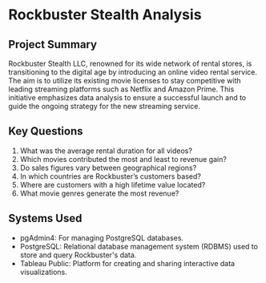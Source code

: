 # Rockbuster Stealth Analysis

## Project Summary
Rockbuster Stealth LLC, renowned for its wide network of rental stores, is transitioning to the digital age by introducing an online video rental service. The aim is to utilize its existing movie licenses to stay competitive with leading streaming platforms such as Netflix and Amazon Prime. This initiative emphasizes data analysis to ensure a successful launch and to guide the ongoing strategy for the new streaming service.

## Key Questions
1. What was the average rental duration for all videos?
2. Which movies contributed the most and least to revenue gain?
3. Do sales figures vary between geographical regions?
4. In which countries are Rockbuster’s customers based?
5. Where are customers with a high lifetime value located?
6. What movie genres generate the most revenue?

## Systems Used
- pgAdmin4: For managing PostgreSQL databases.
- PostgreSQL: Relational database management system (RDBMS) used to store and query Rockbuster's data.
- Tableau Public: Platform for creating and sharing interactive data visualizations.
